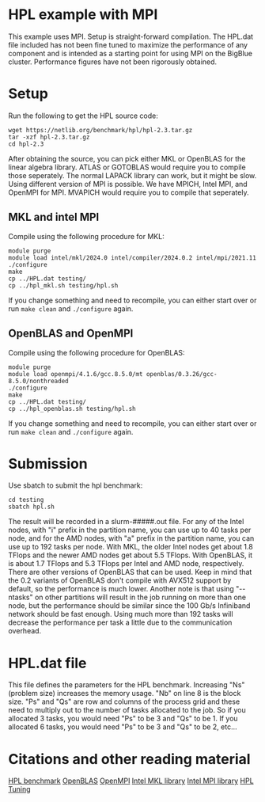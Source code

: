 # HPL example with MPI
This example uses MPI. Setup is straight-forward compilation. The HPL.dat file included has not been fine tuned to maximize the performance of any component and is intended as a starting point for using MPI on the BigBlue cluster. Performance figures have not been rigorously obtained.

# Setup
Run the following to get the HPL source code:
```
wget https://netlib.org/benchmark/hpl/hpl-2.3.tar.gz
tar -xzf hpl-2.3.tar.gz
cd hpl-2.3
```

After obtaining the source, you can pick either MKL or OpenBLAS for the linear algebra library. ATLAS or GOTOBLAS would require you to compile those seperately. The normal LAPACK library can work, but it might be slow. Using different version of MPI is possible. We have MPICH, Intel MPI, and OpenMPI for MPI. MVAPICH would require you to compile that seperately.

## MKL and intel MPI
Compile using the following procedure for MKL:
```
module purge
module load intel/mkl/2024.0 intel/compiler/2024.0.2 intel/mpi/2021.11
./configure
make
cp ../HPL.dat testing/
cp ../hpl_mkl.sh testing/hpl.sh
```

If you change something and need to recompile, you can either start over or run `make clean` and `./configure` again.

## OpenBLAS and OpenMPI
Compile using the following procedure for OpenBLAS:
```
module purge
module load openmpi/4.1.6/gcc.8.5.0/mt openblas/0.3.26/gcc-8.5.0/nonthreaded
./configure
make
cp ../HPL.dat testing/
cp ../hpl_openblas.sh testing/hpl.sh
```

If you change something and need to recompile, you can either start over or run `make clean` and `./configure` again.

# Submission
Use sbatch to submit the hpl benchmark:
```
cd testing
sbatch hpl.sh
```

The result will be recorded in a slurm-#####.out file. For any of the Intel nodes, with "i" prefix in the partition name, you can use up to 40 tasks per node, and for the AMD nodes, with "a" prefix in the partition name, you can use up to 192 tasks per node. With MKL, the older Intel nodes get about 1.8 TFlops and the newer AMD nodes get about 5.5 TFlops. With OpenBLAS, it is about 1.7 TFlops and 5.3 TFlops per Intel and AMD node, respectively. There are other versions of OpenBLAS that can be used. Keep in mind that the 0.2 variants of OpenBLAS don't compile with AVX512 support by default, so the performance is much lower. Another note is that using "--ntasks" on other partitions will result in the job running on more than one node, but the performance should be similar since the 100 Gb/s Infiniband network should be fast enough. Using much more than 192 tasks will decrease the performance per task a little due to the communication overhead.

# HPL.dat file
This file defines the parameters for the HPL benchmark. Increasing "Ns" (problem size) increases the memory usage. "Nb" on line 8 is the block size. "Ps" and "Qs" are row and columns of the process grid and these need to multiply out to the number of tasks allocated to the job. So if you allocated 3 tasks, you would need "Ps" to be 3 and "Qs" to be 1. If you allocated 6 tasks, you would need "Ps" to be 3 and "Qs" to be 2, etc...

# Citations and other reading material
[HPL benchmark](https://netlib.org/benchmark/hpl/)
[OpenBLAS](https://github.com/OpenMathLib/OpenBLAS/)
[OpenMPI](https://www.open-mpi.org/)
[Intel MKL library](https://www.intel.com/content/www/us/en/developer/tools/oneapi/onemkl.html)
[Intel MPI library](https://www.intel.com/content/www/us/en/developer/tools/oneapi/mpi-library.html)
[HPL Tuning](https://www.netlib.org/benchmark/hpl/tuning.html)
